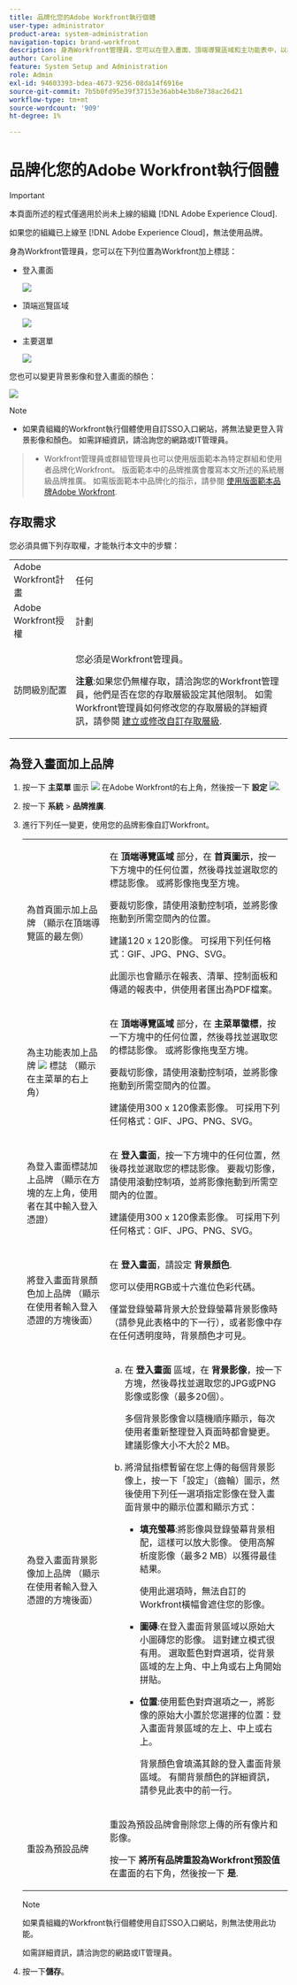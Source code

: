 ```yaml
---
title: 品牌化您的Adobe Workfront執行個體
user-type: administrator
product-area: system-administration
navigation-topic: brand-workfront
description: 身為Workfront管理員，您可以在登入畫面、頂端導覽區域和主功能表中，以標示Workfront的標誌。 您也可以變更背景影像和登入畫面的顏色。
author: Caroline
feature: System Setup and Administration
role: Admin
exl-id: 94603393-bdea-4673-9256-08da14f6916e
source-git-commit: 7b5b0fd95e39f37153e36abb4e3b8e738ac26d21
workflow-type: tm+mt
source-wordcount: '909'
ht-degree: 1%

---
```


# 品牌化您的Adobe Workfront執行個體

<!--
**DON'T DELETE, DRAFT OR HIDE THIS ARTICLE. IT IS LINKED TO THE PRODUCT, THROUGH THE CONTEXT SENSITIVE HELP LINKS. **
-->

>[!IMPORTANT]
>
>本頁面所述的程式僅適用於尚未上線的組織 [!DNL Adobe Experience Cloud].
>
> 如果您的組織已上線至 [!DNL Adobe Experience Cloud]，無法使用品牌。

身為Workfront管理員，您可以在下列位置為Workfront加上標誌：

* 登入畫面

   ![](assets/brand-login-screen-nwe-adobe.jpg)

* 頂端巡覽區域

   ![](assets/brand-top-nav-area-nwe-adobe.jpg)

* 主要選單

   ![](assets/brand-main-menu-adobe.jpg)

您也可以變更背景影像和登入畫面的顏色：

![](assets/wf_banner_on_login_screen-adobe.png)

>[!NOTE]
>
>* 如果貴組織的Workfront執行個體使用自訂SSO入口網站，將無法變更登入背景影像和顏色。 如需詳細資訊，請洽詢您的網路或IT管理員。

><!--
>or is enabled with Adobe IMS  >
>  >
>-->
>
>* Workfront管理員或群組管理員也可以使用版面範本為特定群組和使用者品牌化Workfront。 版面範本中的品牌推廣會覆寫本文所述的系統層級品牌推廣。 如需版面範本中品牌化的指示，請參閱 [使用版面範本品牌Adobe Workfront](../../../administration-and-setup/customize-workfront/use-layout-templates/brand-wf-using-a-layout-template.md).


## 存取需求

您必須具備下列存取權，才能執行本文中的步驟：

<table style="table-layout:auto"> 
 <col> 
 <col> 
 <tbody> 
  <tr> 
   <td role="rowheader">Adobe Workfront計畫</td> 
   <td>任何</td> 
  </tr> 
  <tr> 
   <td role="rowheader">Adobe Workfront授權</td> 
   <td>計劃</td> 
  </tr> 
  <tr> 
   <td role="rowheader">訪問級別配置</td> 
   <td> <p>您必須是Workfront管理員。</p> <p><b>注意</b>:如果您仍無權存取，請洽詢您的Workfront管理員，他們是否在您的存取層級設定其他限制。 如需Workfront管理員如何修改您的存取層級的詳細資訊，請參閱 <a href="../../../administration-and-setup/add-users/configure-and-grant-access/create-modify-access-levels.md" class="MCXref xref">建立或修改自訂存取層級</a>.</p> </td> 
  </tr> 
 </tbody> 
</table>

## 為登入畫面加上品牌

1. 按一下 **主菜單** 圖示 ![](assets/main-menu-icon.png) 在Adobe Workfront的右上角，然後按一下 **設定** ![](assets/gear-icon-settings.png).

1. 按一下 **系統** > **品牌推廣**.

1. 進行下列任一變更，使用您的品牌影像自訂Workfront。

   <table style="table-layout:auto"> 
    <col> 
    <col> 
    <tbody> 
     <tr> 
      <td role="rowheader"> <p>為首頁圖示加上品牌 <span style="font-weight: normal;">（顯示在頂端導覽區的最左側）</span></p> </td> 
      <td> <p>在 <strong>頂端導覽區域</strong> 部分，在 <strong>首頁圖示</strong>，按一下方塊中的任何位置，然後尋找並選取您的標誌影像。 或將影像拖曳至方塊。</p> <p>要裁切影像，請使用滾動控制項，並將影像拖動到所需空間內的位置。</p> <p>建議120 x 120影像。 可採用下列任何格式：GIF、JPG、PNG、SVG。</p> <p>此圖示也會顯示在報表、清單、控制面板和傳遞的報表中，供使用者匯出為PDF檔案。</p> </td> 
     </tr> 
     <tr> 
      <td role="rowheader"> <p>為主功能表加上品牌 <img src="assets/main-menu-icon.png"> 標誌 <span style="font-weight: normal;">（顯示在主菜單的右上角）</span></p> </td> 
      <td> <p>在 <strong>頂端導覽區域</strong> 部分，在 <strong>主菜單徽標</strong>，按一下方塊中的任何位置，然後尋找並選取您的標誌影像。 或將影像拖曳至方塊。</p> <p>要裁切影像，請使用滾動控制項，並將影像拖動到所需空間內的位置。</p> <p>建議使用300 x 120像素影像。 可採用下列任何格式：GIF、JPG、PNG、SVG。</p> </td> 
     </tr> 
     <tr> 
      <td role="rowheader">為登入畫面標誌加上品牌 <span style="font-weight: normal;">（顯示在方塊的左上角，使用者在其中輸入登入憑證）</span></td> 
      <td> <p>在 <strong>登入畫面</strong>，按一下方塊中的任何位置，然後尋找並選取您的標誌影像。 要裁切影像，請使用滾動控制項，並將影像拖動到所需空間內的位置。</p> <p>建議使用300 x 120像素影像。 可採用下列任何格式：GIF、JPG、PNG、SVG。</p> </td> 
     </tr> 
     <tr> 
      <td role="rowheader">將登入畫面背景顏色加上品牌 <span style="font-weight: normal;">（顯示在使用者輸入登入憑證的方塊後面）</span></td> 
      <td> <p>在 <strong>登入畫面</strong>，請設定 <strong>背景顏色</strong>. </p> <p>您可以使用RGB或十六進位色彩代碼。</p> <p>僅當登錄螢幕背景大於登錄螢幕背景影像時（請參見此表格中的下一行），或者影像中存在任何透明度時，背景顏色才可見。</p> </td> 
     </tr> 
     <tr> 
      <td role="rowheader">為登入畫面背景影像加上品牌 <span style="font-weight: normal;">（顯示在使用者輸入登入憑證的方塊後面）</span></td> 
      <td> 
       <ol style="list-style-type: lower-alpha;"> 
        <li value="1"> <p> 在 <strong>登入畫面</strong> 區域，在 <strong>背景影像</strong>，按一下方塊，然後尋找並選取您的JPG或PNG影像或影像（最多20個）。 </p> <p>多個背景影像會以隨機順序顯示，每次使用者重新整理登入頁面時都會變更。 建議影像大小不大於2 MB。</p> </li> 
        <li value="2"> <p>將滑鼠指標暫留在您上傳的每個背景影像上，按一下「設定」（齒輪）圖示，然後使用下列任一選項指定影像在登入畫面背景中的顯示位置和顯示方式：</p> 
         <ul> 
          <li> <p><strong>填充螢幕</strong>:將影像與登錄螢幕背景相配，這樣可以放大影像。 使用高解析度影像（最多2 MB）以獲得最佳結果。</p> <p>使用此選項時，無法自訂的Workfront橫幅會遮住您的影像。</p> </li> 
          <li> <p><strong>圖磚</strong>:在登入畫面背景區域以原始大小圖磚您的影像。 這對建立模式很有用。 選取藍色對齊選項，從背景區域的左上角、中上角或右上角開始拼貼。</p> </li> 
          <li> <p><strong>位置</strong>:使用藍色對齊選項之一，將影像的原始大小置於您選擇的位置：登入畫面背景區域的左上、中上或右上。</p> <p>背景顏色會填滿其餘的登入畫面背景區域。 有關背景顏色的詳細資訊，請參見此表中的前一行。</p> </li> 
         </ul> </li> 
       </ol> </td> 
     </tr> 
     <tr> 
      <td role="rowheader">重設為預設品牌</td> 
      <td> <p>重設為預設品牌會刪除您上傳的所有像片和影像。</p> <p>按一下 <strong>將所有品牌重設為Workfront預設值</strong> 在畫面的右下角，然後按一下 <strong>是</strong>.</p> </td> 
     </tr> 
    </tbody> 
   </table>

   >[!NOTE]
   >
   >如果貴組織的Workfront執行個體使用自訂SSO入口網站，則無法使用此功能。
   ><!--   >
   >or is enabled with Adobe IMS   >
   >   >
   >-->
   >
   >如需詳細資訊，請洽詢您的網路或IT管理員。

1. 按一下&#x200B;**儲存**。
